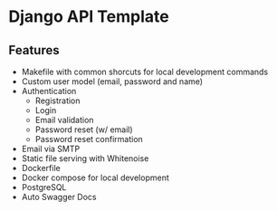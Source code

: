 # Django API Template

## Features

- Makefile with common shorcuts for local development commands
- Custom user model (email, password and name)
- Authentication
  - Registration
  - Login
  - Email validation
  - Password reset (w/ email)
  - Password reset confirmation
- Email via SMTP
- Static file serving with Whitenoise
- Dockerfile
- Docker compose for local development
- PostgreSQL
- Auto Swagger Docs
